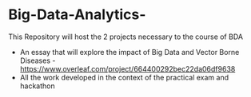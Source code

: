 # Big-Data-Analytics-

This Repository will host the 2 projects necessary to the course of BDA 
  - An essay that will explore the impact of Big Data and Vector Borne Diseases -  https://www.overleaf.com/project/664400292bec22da06df9638
  - All the work developed in the context of the practical exam and hackathon 
